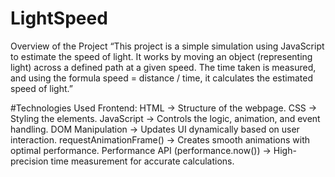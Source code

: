 # LightSpeed

Overview of the Project
“This project is a simple simulation using JavaScript to estimate the speed of light. It works by moving an object (representing light) across a defined path at a given speed. The time taken is measured, and using the formula speed = distance / time, it calculates the estimated speed of light.”

#Technologies Used
Frontend:
HTML → Structure of the webpage.
CSS → Styling the elements.
JavaScript → Controls the logic, animation, and event handling.
DOM Manipulation → Updates UI dynamically based on user interaction.
requestAnimationFrame() → Creates smooth animations with optimal performance.
Performance API (performance.now()) → High-precision time measurement for accurate calculations.
